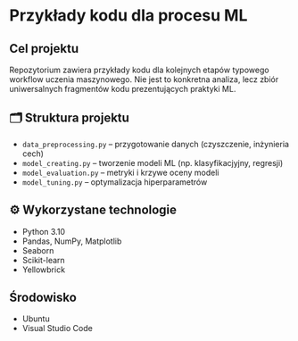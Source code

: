 # Przykłady kodu dla procesu ML


## Cel projektu
Repozytorium zawiera przykłady kodu dla kolejnych etapów typowego workflow uczenia maszynowego. Nie jest to konkretna analiza, lecz zbiór uniwersalnych fragmentów kodu prezentujących praktyki ML.

## 🗂️ Struktura projektu

- `data_preprocessing.py` – przygotowanie danych (czyszczenie, inżynieria cech)
- `model_creating.py` – tworzenie modeli ML (np. klasyfikacjyjny, regresji)
- `model_evaluation.py` – metryki i krzywe oceny modeli
- `model_tuning.py` – optymalizacja hiperparametrów


## ⚙️ Wykorzystane technologie

- Python 3.10
- Pandas, NumPy, Matplotlib
- Seaborn
- Scikit-learn
- Yellowbrick


## Środowisko

- Ubuntu
- Visual Studio Code